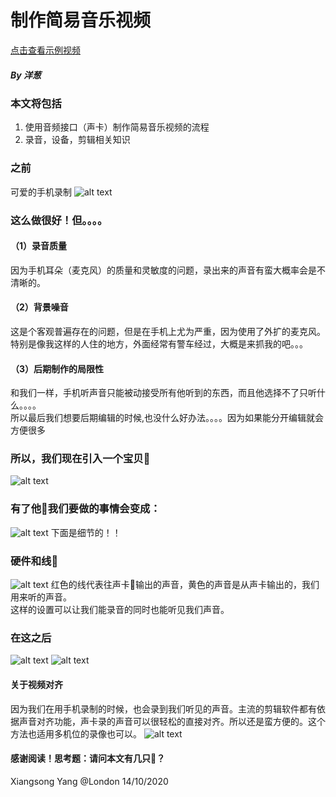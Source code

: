 # 制作简易音乐视频
<a href="https://www.youtube.com/watch?v=ZV2-uIZoieU" target="_blank">点击查看示例视频</a>
##### By 洋葱

### 本文将包括
1. 使用音频接口（声卡）制作简易音乐视频的流程
2. 录音，设备，剪辑相关知识

### 之前
可爱的手机录制
![alt text](https://github.com/xiangsong-yang/musicVideo_how/blob/main/photos/2.png)


### 这么做很好！但。。。。
#### （1）录音质量
因为手机耳朵（麦克风）的质量和灵敏度的问题，录出来的声音有蛮大概率会是不清晰的。
#### （2）背景噪音
这是个客观普遍存在的问题，但是在手机上尤为严重，因为使用了外扩的麦克风。\
特别是像我这样的人住的地方，外面经常有警车经过，大概是来抓我的吧。。。
#### （3）后期制作的局限性
和我们一样，手机听声音只能被动接受所有他听到的东西，而且他选择不了只听什么。。。。\
所以最后我们想要后期编辑的时候,也没什么好办法。。。。因为如果能分开编辑就会方便很多
### 所以，我们现在引入一个宝贝🐤
![alt text](https://github.com/xiangsong-yang/musicVideo_how/blob/main/photos/3.jpg)
### 有了他🐤我们要做的事情会变成：
![alt text](https://github.com/xiangsong-yang/musicVideo_how/blob/main/photos/4.png)
下面是细节的！！
### 硬件和线🧵
![alt text](https://github.com/xiangsong-yang/musicVideo_how/blob/main/photos/5.png)
红色的线代表往声卡🐤输出的声音，黄色的声音是从声卡输出的，我们用来听的声音。\
这样的设置可以让我们能录音的同时也能听见我们声音。
### 在这之后
![alt text](https://github.com/xiangsong-yang/musicVideo_how/blob/main/photos/625.png)
![alt text](https://github.com/xiangsong-yang/musicVideo_how/blob/main/photos/725.png)

#### 关于视频对齐
因为我们在用手机录制的时候，也会录到我们听见的声音。主流的剪辑软件都有依据声音对齐功能，声卡录的声音可以很轻松的直接对齐。所以还是蛮方便的。这个方法也适用多机位的录像也可以。
![alt text](https://github.com/xiangsong-yang/musicVideo_how/blob/main/photos/8.png)
#### 感谢阅读！思考题：请问本文有几只🐤？ 

Xiangsong Yang @London 14/10/2020 

